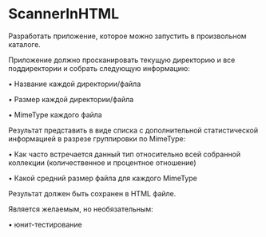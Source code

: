# ScannerInHTML
Разработать приложение, которое можно запустить в произвольном каталоге.

Приложение должно просканировать текущую директорию и все
поддиректории и собрать следующую информацию:

• Название каждой директории/файла

• Размер каждой директории/файла

• MimeType каждого файла

Результат представить в виде списка с дополнительной статистической
информацией в разрезе группировки по MimeType:

• Как часто встречается данный тип относительно всей собранной коллекции
(количественное и процентное отношение)

• Какой средний размер файла для каждого MimeType

Результат должен быть сохранен в HTML файле. 

Является желаемым, но необязательным:

• юнит-тестирование
